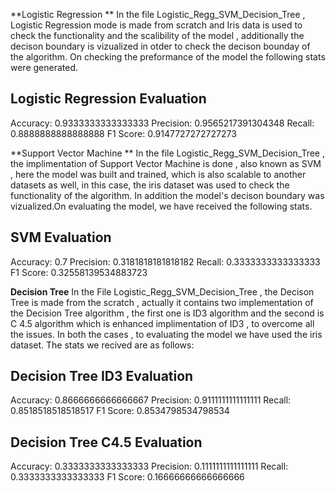 **Logistic Regression **
In the file Logistic_Regg_SVM_Decision_Tree , Logistic Regression mode is made from scratch and Iris data is used to check the functionality
and the scalibility of the model , additionally the decison boundary is vizualized in otder to check the decison bounday 
of the algorithm. On checking the preformance of the model the following stats were generated.

Logistic Regression Evaluation
--------------------------------

Accuracy: 0.9333333333333333
Precision: 0.9565217391304348
Recall: 0.8888888888888888
F1 Score: 0.9147727272727273

**Support Vector Machine **
In the file Logistic_Regg_SVM_Decision_Tree , the implimentation of Support Vector Machine is done , also known as SVM , here the model was built and 
trained, which is also scalable to another datasets as well, in this case, the iris dataset was used to check the functionality of
the algorithm. In addition the model's decison boundary was vizualized.On evaluating the model, we have received the following stats.

SVM Evaluation
--------------------------------

Accuracy: 0.7
Precision: 0.3181818181818182
Recall: 0.3333333333333333
F1 Score: 0.32558139534883723

**Decision Tree**
In the File Logistic_Regg_SVM_Decision_Tree  , the Decison Tree is made from the scratch , actually it contains two implementation of the Decision Tree algorithm ,
the first one is ID3 algorithm  and the second is C 4.5 algorithm which is enhanced implimentation of ID3 , to overcome all the issues. 
In both the cases , to evaluating the model we have used the iris dataset. The stats we recived are as follows:

Decision Tree ID3 Evaluation
----------------------------

Accuracy: 0.8666666666666667
Precision: 0.9111111111111111
Recall: 0.8518518518518517
F1 Score: 0.8534798534798534


Decision Tree C4.5 Evaluation
----------------------------

Accuracy: 0.3333333333333333
Precision: 0.1111111111111111
Recall: 0.3333333333333333
F1 Score: 0.16666666666666666
